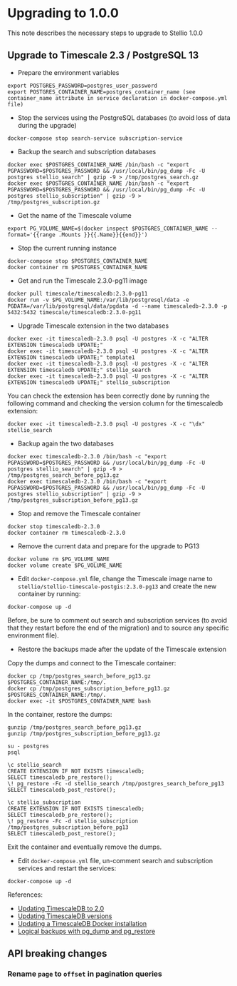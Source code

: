 # Upgrading to 1.0.0

This note describes the necessary steps to upgrade to Stellio 1.0.0

## Upgrade to Timescale 2.3 / PostgreSQL 13

* Prepare the environment variables

```
export POSTGRES_PASSWORD=postgres_user_password
export POSTGRES_CONTAINER_NAME=postgres_container_name (see container_name attribute in service declaration in docker-compose.yml file)
```

* Stop the services using the PostgreSQL databases (to avoid loss of data during the upgrade)

```
docker-compose stop search-service subscription-service
```

* Backup the search and subscription databases

```
docker exec $POSTGRES_CONTAINER_NAME /bin/bash -c "export PGPASSWORD=$POSTGRES_PASSWORD && /usr/local/bin/pg_dump -Fc -U postgres stellio_search" | gzip -9 > /tmp/postgres_search.gz
docker exec $POSTGRES_CONTAINER_NAME /bin/bash -c "export PGPASSWORD=$POSTGRES_PASSWORD && /usr/local/bin/pg_dump -Fc -U postgres stellio_subscription" | gzip -9 > /tmp/postgres_subscription.gz
```

* Get the name of the Timescale volume

```
export PG_VOLUME_NAME=$(docker inspect $POSTGRES_CONTAINER_NAME --format='{{range .Mounts }}{{.Name}}{{end}}')
```

* Stop the current running instance

```
docker-compose stop $POSTGRES_CONTAINER_NAME
docker container rm $POSTGRES_CONTAINER_NAME
```

* Get and run the Timescale 2.3.0-pg11 image

```
docker pull timescale/timescaledb:2.3.0-pg11
docker run -v $PG_VOLUME_NAME:/var/lib/postgresql/data -e PGDATA=/var/lib/postgresql/data/pgdata -d --name timescaledb-2.3.0 -p 5432:5432 timescale/timescaledb:2.3.0-pg11
```

* Upgrade Timescale extension in the two databases

```
docker exec -it timescaledb-2.3.0 psql -U postgres -X -c "ALTER EXTENSION timescaledb UPDATE;"
docker exec -it timescaledb-2.3.0 psql -U postgres -X -c "ALTER EXTENSION timescaledb UPDATE;" template1
docker exec -it timescaledb-2.3.0 psql -U postgres -X -c "ALTER EXTENSION timescaledb UPDATE;" stellio_search
docker exec -it timescaledb-2.3.0 psql -U postgres -X -c "ALTER EXTENSION timescaledb UPDATE;" stellio_subscription
```

You can check the extension has been correctly done by running the following command and checking the version column for the timescaledb extension:

```
docker exec -it timescaledb-2.3.0 psql -U postgres -X -c "\dx" stellio_search
```

* Backup again the two databases

```
docker exec timescaledb-2.3.0 /bin/bash -c "export PGPASSWORD=$POSTGRES_PASSWORD && /usr/local/bin/pg_dump -Fc -U postgres stellio_search" | gzip -9 > /tmp/postgres_search_before_pg13.gz
docker exec timescaledb-2.3.0 /bin/bash -c "export PGPASSWORD=$POSTGRES_PASSWORD && /usr/local/bin/pg_dump -Fc -U postgres stellio_subscription" | gzip -9 > /tmp/postgres_subscription_before_pg13.gz
```

* Stop and remove the Timescale container

```
docker stop timescaledb-2.3.0
docker container rm timescaledb-2.3.0
```

* Remove the current data and prepare for the upgrade to PG13

```
docker volume rm $PG_VOLUME_NAME
docker volume create $PG_VOLUME_NAME
```

* Edit `docker-compose.yml` file, change the Timescale image name to `stellio/stellio-timescale-postgis:2.3.0-pg13` and create the new container by running:

```
docker-compose up -d
```

Before, be sure to comment out search and subscription services (to avoid that they restart before the end of the migration) and to source any specific environment file).

* Restore the backups made after the update of the Timescale extension

Copy the dumps and connect to the Timescale container:

```
docker cp /tmp/postgres_search_before_pg13.gz $POSTGRES_CONTAINER_NAME:/tmp/.
docker cp /tmp/postgres_subscription_before_pg13.gz $POSTGRES_CONTAINER_NAME:/tmp/.
docker exec -it $POSTGRES_CONTAINER_NAME bash
```

In the container, restore the dumps:

```
gunzip /tmp/postgres_search_before_pg13.gz
gunzip /tmp/postgres_subscription_before_pg13.gz

su - postgres
psql

\c stellio_search
CREATE EXTENSION IF NOT EXISTS timescaledb;
SELECT timescaledb_pre_restore();
\! pg_restore -Fc -d stellio_search /tmp/postgres_search_before_pg13
SELECT timescaledb_post_restore();

\c stellio_subscription
CREATE EXTENSION IF NOT EXISTS timescaledb;
SELECT timescaledb_pre_restore();
\! pg_restore -Fc -d stellio_subscription /tmp/postgres_subscription_before_pg13
SELECT timescaledb_post_restore();
```

Exit the container and eventually remove the dumps.

* Edit `docker-compose.yml` file, un-comment search and subscription services and restart the services:

```
docker-compose up -d
```

References:

- [Updating TimescaleDB to 2.0](https://docs.timescale.com/timescaledb/latest/how-to-guides/update-timescaledb/update-timescaledb-2)
- [Updating TimescaleDB versions](https://docs.timescale.com/timescaledb/latest/how-to-guides/update-timescaledb)
- [Updating a TimescaleDB Docker installation](https://docs.timescale.com/timescaledb/latest/how-to-guides/update-timescaledb/updating-docker)
- [Logical backups with pg_dump and pg_restore](https://docs.timescale.com/timescaledb/latest/how-to-guides/backup-and-restore/pg-dump-and-restore/#entire-database)

## API breaking changes

### Rename `page` to `offset` in pagination queries
